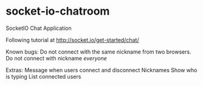 # socket-io-chatroom
SocketIO Chat Application

Following tutorial at http://socket.io/get-started/chat/

Known bugs: Do not connect with the same nickname from two browsers. Do not connect with nickname *everyone*

Extras:
Message when users connect and disconnect
Nicknames
Show who is typing
List connected users
